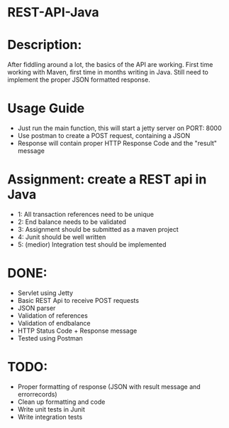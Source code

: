 # REST-API-Java

# **Description:**
After fiddling around a lot, the basics of the API are working. First time working with Maven, first time in months writing in Java. Still need to implement the proper JSON formatted response.


# Usage Guide 
- Just run the main function, this will start a jetty server on PORT: 8000
- Use postman to create a POST request, containing a JSON
- Response will contain proper HTTP Response Code and the "result" message


# Assignment: create a REST api in Java

- 1: All transaction references need to be unique
- 2: End balance needs to be validated
- 3: Assignment should be submitted as a maven project
- 4: Junit should be well written
- 5: (medior) Integration test should be implemented

# DONE:
- Servlet using Jetty
- Basic REST Api to receive POST requests
- JSON parser
- Validation of references
- Validation of endbalance
- HTTP Status Code + Response message
- Tested using Postman

# TODO:
- Proper formatting of response (JSON with result message and errorrecords)
- Clean up formatting and code
- Write unit tests in Junit
- Write integration tests 
